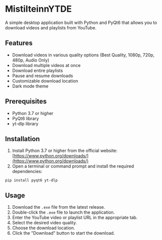 # MistilteinnYTDE

A simple desktop application built with Python and PyQt6 that allows you to download videos and playlists from YouTube.

## Features

- Download videos in various quality options (Best Quality, 1080p, 720p, 480p, Audio Only)
- Download multiple videos at once
- Download entire playlists
- Pause and resume downloads
- Customizable download location
- Dark mode theme

## Prerequisites

- Python 3.7 or higher
- PyQt6 library
- yt-dlp library

## Installation

1. Install Python 3.7 or higher from the official website: [https://www.python.org/downloads/](https://www.python.org/downloads/)
2. Open a terminal or command prompt and install the required dependencies:

`pip install pyqt6 yt-dlp
`


## Usage

1. Download the `.exe` file from the latest release.
2. Double-click the `.exe` file to launch the application.
3. Enter the YouTube video or playlist URL in the appropriate tab.
4. Select the desired video quality.
5. Choose the download location.
6. Click the "Download" button to start the download.
